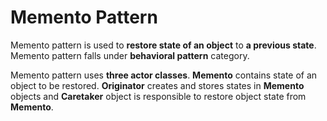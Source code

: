 # Memento Pattern

Memento pattern is used to **restore state of an object** to **a previous state**. Memento pattern falls under **behavioral pattern** category.

Memento pattern uses **three actor classes**. **Memento** contains state of an object to be restored. **Originator** creates and stores states in **Memento** objects and **Caretaker** object is responsible to restore object state from **Memento**.
